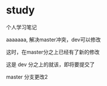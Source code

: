 # study
个人学习笔记

aaaaaaa, 解决master冲突，dev可以修改


这时，在master分之上已经有了新的修改


这是 dev 分之上的就该，即将要提交了


master 分支更改2